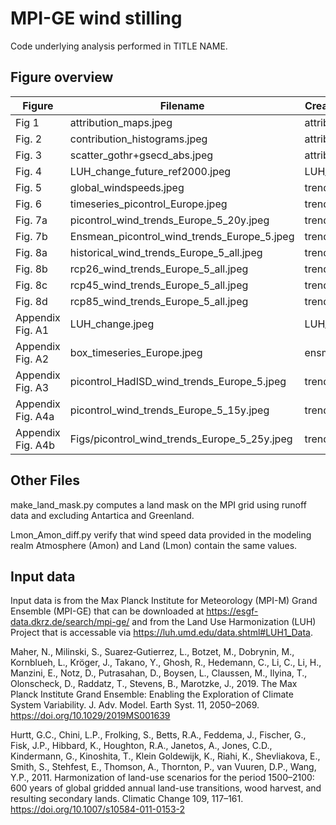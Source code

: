 # MPI-GE wind stilling

Code underlying analysis performed in TITLE NAME.


## Figure overview

| Figure | Filename | Creating python script |
|---|---|---|
Fig 1 | attribution_maps.jpeg | attribution.py
Fig. 2 | contribution_histograms.jpeg | attribution.py
Fig. 3 | scatter_gothr+gsecd_abs.jpeg | attribution.py
Fig. 4 | LUH_change_future_ref2000.jpeg | LUH_plots.py
Fig. 5 | global_windspeeds.jpeg | trend_maps.py
Fig. 6 | timeseries_picontrol_Europe.jpeg | trends.py
Fig. 7a | picontrol_wind_trends_Europe_5_20y.jpeg | trends.py
Fig. 7b | Ensmean_picontrol_wind_trends_Europe_5.jpeg | trends.py
Fig. 8a | historical_wind_trends_Europe_5_all.jpeg | trends.py
Fig. 8b | rcp26_wind_trends_Europe_5_all.jpeg  | trends.py
Fig. 8c | rcp45_wind_trends_Europe_5_all.jpeg | trends.py
Fig. 8d | rcp85_wind_trends_Europe_5_all.jpeg | trends.py
Appendix Fig. A1|  LUH_change.jpeg | LUH_plots.py
Appendix Fig. A2| box_timeseries_Europe.jpeg | ensmean_timeseries.py
Appendix Fig. A3| picontrol_HadISD_wind_trends_Europe_5.jpeg | trends.py
Appendix Fig. A4a | picontrol_wind_trends_Europe_5_15y.jpeg | trends.py
Appendix Fig. A4b | Figs/picontrol_wind_trends_Europe_5_25y.jpeg | trends.py

## Other Files

make_land_mask.py computes a land mask on the MPI grid using runoff data and excluding Antartica and Greenland. 

Lmon_Amon_diff.py verify that wind speed data provided in the modeling realm Atmosphere (Amon) and Land (Lmon) contain the same values. 

## Input data

Input data is from the Max Planck Institute for Meteorology (MPI-M) Grand Ensemble (MPI-GE) that can be downloaded at https://esgf-data.dkrz.de/search/mpi-ge/ and from the Land Use Harmonization (LUH) Project that is accessable via https://luh.umd.edu/data.shtml#LUH1_Data.

Maher, N., Milinski, S., Suarez‐Gutierrez, L., Botzet, M., Dobrynin, M., Kornblueh, L., Kröger, J., Takano, Y., Ghosh, R., Hedemann, C., Li, C., Li, H., Manzini, E., Notz, D., Putrasahan, D., Boysen, L., Claussen, M., Ilyina, T., Olonscheck, D., Raddatz, T., Stevens, B., Marotzke, J., 2019. The Max Planck Institute Grand Ensemble: Enabling the Exploration of Climate System Variability. J. Adv. Model. Earth Syst. 11, 2050–2069. https://doi.org/10.1029/2019MS001639

Hurtt, G.C., Chini, L.P., Frolking, S., Betts, R.A., Feddema, J., Fischer, G., Fisk, J.P., Hibbard, K., Houghton, R.A., Janetos, A., Jones, C.D., Kindermann, G., Kinoshita, T., Klein Goldewijk, K., Riahi, K., Shevliakova, E., Smith, S., Stehfest, E., Thomson, A., Thornton, P., van Vuuren, D.P., Wang, Y.P., 2011. Harmonization of land-use scenarios for the period 1500–2100: 600 years of global gridded annual land-use transitions, wood harvest, and resulting secondary lands. Climatic Change 109, 117–161. https://doi.org/10.1007/s10584-011-0153-2
